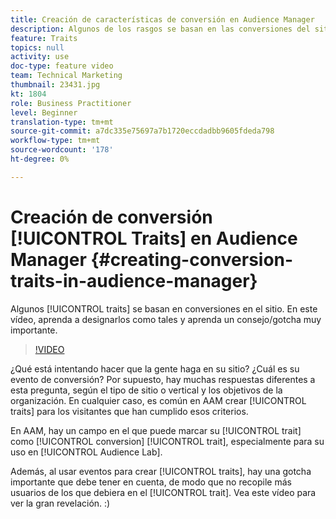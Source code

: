 ```yaml
---
title: Creación de características de conversión en Audience Manager
description: Algunos de los rasgos se basan en las conversiones del sitio. En este vídeo, aprenda a designarlos como tales y aprenda un consejo/gotcha muy importante.
feature: Traits
topics: null
activity: use
doc-type: feature video
team: Technical Marketing
thumbnail: 23431.jpg
kt: 1804
role: Business Practitioner
level: Beginner
translation-type: tm+mt
source-git-commit: a7dc335e75697a7b1720eccdadbb9605fdeda798
workflow-type: tm+mt
source-wordcount: '178'
ht-degree: 0%

---
```



# Creación de conversión [!UICONTROL Traits] en Audience Manager {#creating-conversion-traits-in-audience-manager}

Algunos [!UICONTROL traits] se basan en conversiones en el sitio. En este vídeo, aprenda a designarlos como tales y aprenda un consejo/gotcha muy importante.

>[!VIDEO](https://video.tv.adobe.com/v/23431/?quality=12)

¿Qué está intentando hacer que la gente haga en su sitio? ¿Cuál es su evento de conversión? Por supuesto, hay muchas respuestas diferentes a esta pregunta, según el tipo de sitio o vertical y los objetivos de la organización. En cualquier caso, es común en AAM crear [!UICONTROL traits] para los visitantes que han cumplido esos criterios.

En AAM, hay un campo en el que puede marcar su [!UICONTROL trait] como [!UICONTROL conversion] [!UICONTROL trait], especialmente para su uso en [!UICONTROL Audience Lab].

Además, al usar eventos para crear [!UICONTROL traits], hay una gotcha importante que debe tener en cuenta, de modo que no recopile más usuarios de los que debiera en el [!UICONTROL trait]. Vea este vídeo para ver la gran revelación. :)
